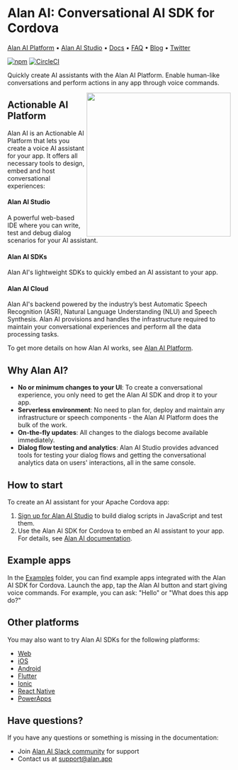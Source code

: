 # Alan AI: Conversational AI SDK for Cordova

[Alan AI Platform](https://alan.app/) • [Alan AI Studio](https://studio.alan.app/register) • [Docs](https://alan.app/docs) • [FAQ](https://alan.app/docs/usage/additional/faq) •
[Blog](https://alan.app/blog/) • [Twitter](https://twitter.com/alanvoiceai)

[![npm](https://img.shields.io/npm/v/@alan-ai/cordova-plugin-alan-voice.svg)](https://www.npmjs.com/package/@alan-ai/cordova-plugin-alan-voice)
[![CircleCI](https://circleci.com/gh/alan-ai/alan-sdk-cordova.svg?style=shield)](https://circleci.com/gh/alan-ai/alan-sdk-cordova)

Quickly create AI assistants with the Alan AI Platform. Enable human-like conversations and perform actions in any app through voice commands.

<img src="https://storage.googleapis.com/alan-public-images/github/phone-ads.gif" height="325px" align="right"/>

## Actionable AI Platform

Alan AI is an Actionable AI Platform that lets you create a voice AI assistant for your app. It offers all necessary tools to design, embed and host conversational experiences:

#### Alan AI Studio
A powerful web-based IDE where you can write, test and debug dialog scenarios for your AI assistant.

#### Alan AI SDKs

Alan AI's lightweight SDKs to quickly embed an AI assistant to your app.

#### Alan AI Cloud

Alan AI's backend powered by the industry’s best Automatic Speech Recognition (ASR), Natural Language Understanding (NLU) and Speech Synthesis. Alan AI provisions and handles the infrastructure required to maintain your conversational experiences and perform all the data processing tasks.

To get more details on how Alan AI works, see <a href="https://alan.app/platform" target="_blank">Alan AI Platform</a>.

## Why Alan AI?

* **No or minimum changes to your UI**: To create a conversational experience, you only need to get the Alan AI SDK and drop it to your app.
* **Serverless environment**: No need to plan for, deploy and maintain any infrastructure or speech components - the Alan AI Platform does the bulk of the work.
* **On-the-fly updates**: All changes to the dialogs become available immediately.
* **Dialog flow testing and analytics**: Alan AI Studio provides advanced tools for testing your dialog flows and getting the conversational analytics data on users' interactions, all in the same console.

## How to start

To create an AI assistant for your Apache Cordova app:

1. <a href="https://studio.alan.app/register" target="_blank">Sign up for Alan AI Studio</a> to build dialog scripts in JavaScript and test them.
2. Use the Alan AI SDK for Cordova to embed an AI assistant to your app. For details, see <a href="https://alan.app/docs/client-api/cross-platform/cordova" target="_blank">Alan AI documentation</a>.


## Example  apps

In the [Examples](https://github.com/alan-ai/alan-sdk-cordova/tree/master/examples/) folder, you can find example apps integrated with the Alan AI SDK for Cordova. Launch the app, tap the Alan AI button and start giving voice commands. For example, you can ask: "Hello" or "What does this app do?"

## Other platforms

You may also want to try Alan AI SDKs for the following platforms:

* <a href="https://github.com/alan-ai/alan-sdk-web" target="_blank">Web</a>
* <a href="https://github.com/alan-ai/alan-sdk-ios" target="_blank">iOS</a>
* <a href="https://github.com/alan-ai/alan-sdk-android" target="_blank">Android</a>
* <a href="https://github.com/alan-ai/alan-sdk-flutter" target="_blank">Flutter</a>
* <a href="https://github.com/alan-ai/alan-sdk-ionic" target="_blank">Ionic</a>
* <a href="https://github.com/alan-ai/alan-sdk-reactnative" target="_blank">React Native</a>
* <a href="https://github.com/alan-ai/alan-sdk-pcf" target="_blank">PowerApps</a>

## Have questions?

If you have any questions or something is missing in the documentation:
- Join [Alan AI Slack community](https://app.slack.com/client/TL55N530A) for support
- Contact us at [support@alan.app](mailto:support@alan.app)
